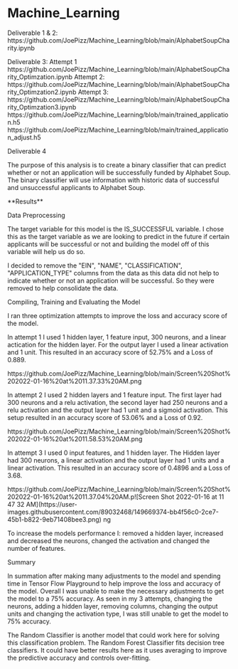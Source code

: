 # Machine_Learning
<p>Deliverable 1 & 2: https://github.com/JoePizz/Machine_Learning/blob/main/AlphabetSoupCharity.ipynb<p>
<p>Deliverable 3: Attempt 1 https://github.com/JoePizz/Machine_Learning/blob/main/AlphabetSoupCharity_Optimzation.ipynb
  Attempt 2: https://github.com/JoePizz/Machine_Learning/blob/main/AlphabetSoupCharity_Optimzation2.ipynb
  Attempt 3: https://github.com/JoePizz/Machine_Learning/blob/main/AlphabetSoupCharity_Optimzation3.ipynb
  https://github.com/JoePizz/Machine_Learning/blob/main/trained_application.h5
  https://github.com/JoePizz/Machine_Learning/blob/main/trained_application_adjust.h5
  
<p> Deliverable 4 <p>
<p>The purpose of this analysis is to create a binary classifier that can predict whether or not an application will be successfully funded by Alphabet Soup. The binary classifier will use information with historic data of successful and unsuccessful applicants to Alphabet Soup.<p>
<p>**Results**<p>
  <p>Data Preprocessing<p>
    <p>The target variable for this model is the IS_SUCCESSFUL variable. I chose this as the target variable as we are looking to predict in the future if certain applicants will     be successful or not and building the model off of this variable will help us do so.<p>
    <p>I decided to remove the "EIN", "NAME", "CLASSIFICATION", "APPLICATION_TYPE" columns from the data as this data did not help to indicate whether or not an application will be successful. So they were removed to help consolidate the data.<p>
  <p>Compiling, Training and Evaluating the Model<p>
  <p>I ran three optimization attempts to improve the loss and accuracy score of the model.<p>
    <p>In attempt 1 I used 1 hidden layer, 1 feature input, 300 neurons, and a linear actication for the hidden layer. For the output layer I used a linear activation and 1 unit. This resulted in an accuracy score of 52.75% and a Loss of 0.889.<p>
      <p>https://github.com/JoePizz/Machine_Learning/blob/main/Screen%20Shot%202022-01-16%20at%2011.37.33%20AM.png<p>
    <p>In attempt 2 I used 2 hidden layers and 1 feature input. The first layer had 300 neurons and a relu activation, the second layer had 250 neurons and a relu activation and the output layer had 1 unit and a sigmoid activation. This setup resulted in an accuracy score of 53.06% and a Loss of 0.92.<p>
      <p>https://github.com/JoePizz/Machine_Learning/blob/main/Screen%20Shot%202022-01-16%20at%2011.58.53%20AM.png<p>
      <p>In attempt 3 I used 0 input features, and 1 hidden layer. The Hidden layer had 300 neurons, a linear activation and the output layer had 1 units and a linear activation.        This resulted in an accuracy score of 0.4896 and a Loss of 3.68.<p>
      <p>https://github.com/JoePizz/Machine_Learning/blob/main/Screen%20Shot%202022-01-16%20at%2011.37.04%20AM.p![Screen Shot 2022-01-16 at 11 47 32 AM](https://user-images.githubusercontent.com/89032468/149669374-bb4f56c0-2ce7-45b1-b822-9eb71408bee3.png)
ng<p>        
  <p>To increase the models performance I: removed a hidden layer, increased and decreased the neurons, changed the activation and changed the number of features.<p>
<p>Summary<p>
<p>In summation after making many adjustments to the model and spending time in Tensor Flow Playground to help improve the loss and accuracy of the model. Overall I was unable to make the necessary adjustments to get the model to a 75% accuracy. As seen in my 3 attempts, changing the neurons, adding a hidden layer, removing columns, changing the output units and changing the activation type, I was still unable to get the model to 75% accuracy.<p>
<p>The Random Classifier is another model that could work here for solving this classification problem. The Random Forest Classifier fits decision tree classifiers. It could have better results here as it uses averaging to improve the predictive accuracy and controls over-fitting.<p>
